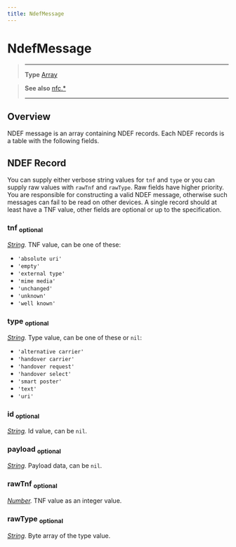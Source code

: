 ```yaml
---
title: NdefMessage
---
```

# NdefMessage

> --------------------- ------------------------------------------------------------------------------------------
> __Type__              [Array](https://docs.coronalabs.com/api/type/Array.html)


> __See also__          [nfc.*](/plugin/nfc/)
> --------------------- ------------------------------------------------------------------------------------------

## Overview

NDEF message is an array containing NDEF records. Each NDEF records is a table with the following fields.

## NDEF Record

You can supply either verbose string values for `tnf` and `type` or you can supply raw values with `rawTnf` and `rawType`. Raw fields have higher priority. You are responsible for constructing a valid NDEF message, otherwise such messages can fail to be read on other devices. A single record should at least have a TNF value, other fields are optional or up to the specification.

### tnf <sub>optional</sub>
_[String](https://docs.coronalabs.com/api/type/String.html)._ TNF value, can be one of these:
- `'absolute uri'`
- `'empty'`
- `'external type'`
- `'mime media'`
- `'unchanged'`
- `'unknown'`
- `'well known'`

### type <sub>optional</sub>
_[String](https://docs.coronalabs.com/api/type/String.html)._ Type value, can be one of these or `nil`:
- `'alternative carrier'`
- `'handover carrier'`
- `'handover request'`
- `'handover select'`
- `'smart poster'`
- `'text'`
- `'uri'`

### id <sub>optional</sub>
_[String](https://docs.coronalabs.com/api/type/String.html)._ Id value, can be `nil`.

### payload <sub>optional</sub>
_[String](https://docs.coronalabs.com/api/type/String.html)._ Payload data, can be `nil`.

### rawTnf <sub>optional</sub>
_[Number](https://docs.coronalabs.com/api/type/Number.html)._ TNF value as an integer value.

### rawType <sub>optional</sub>
_[String](https://docs.coronalabs.com/api/type/String.html)._ Byte array of the type value.